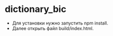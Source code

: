 # dictionary_bic
- Для установки нужно запустить npm install. 
- Далее открыть файл build/index.html.
